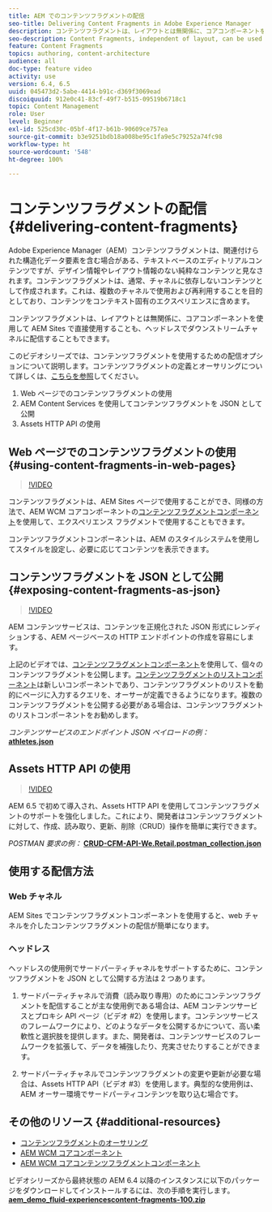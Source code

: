 ```yaml
---
title: AEM でのコンテンツフラグメントの配信
seo-title: Delivering Content Fragments in Adobe Experience Manager
description: コンテンツフラグメントは、レイアウトとは無関係に、コアコンポーネントを使用して AEM Sites で直接使用することも、ヘッドレスでダウンストリームチャネルに配信することもできます。
seo-description: Content Fragments, independent of layout, can be used directly in AEM Sites with Core Components or can be delivered in a headless manner to downstream channels.
feature: Content Fragments
topics: authoring, content-architecture
audience: all
doc-type: feature video
activity: use
version: 6.4, 6.5
uuid: 045473d2-5abe-4414-b91c-d369f3069ead
discoiquuid: 912e0c41-83cf-49f7-b515-09519b6718c1
topic: Content Management
role: User
level: Beginner
exl-id: 525cd30c-05bf-4f17-b61b-90609ce757ea
source-git-commit: b3e9251bdb18a008be95c1fa9e5c79252a74fc98
workflow-type: ht
source-wordcount: '548'
ht-degree: 100%

---
```


# コンテンツフラグメントの配信 {#delivering-content-fragments}

Adobe Experience Manager（AEM）コンテンツフラグメントは、関連付けられた構造化データ要素を含む場合がある、テキストベースのエディトリアルコンテンツですが、デザイン情報やレイアウト情報のない純粋なコンテンツと見なされます。コンテンツフラグメントは、通常、チャネルに依存しないコンテンツとして作成されます。これは、複数のチャネルで使用および再利用することを目的としており、コンテンツをコンテキスト固有のエクスペリエンスに含めます。

コンテンツフラグメントは、レイアウトとは無関係に、コアコンポーネントを使用して AEM Sites で直接使用することも、ヘッドレスでダウンストリームチャネルに配信することもできます。

このビデオシリーズでは、コンテンツフラグメントを使用するための配信オプションについて説明します。コンテンツフラグメントの定義とオーサリングについて詳しくは、[こちらを参照](content-fragments-feature-video-use.md)してください。

1. Web ページでのコンテンツフラグメントの使用
2. AEM Content Services を使用してコンテンツフラグメントを JSON として公開
3. Assets HTTP API の使用

## Web ページでのコンテンツフラグメントの使用 {#using-content-fragments-in-web-pages}

>[!VIDEO](https://video.tv.adobe.com/v/22449?quality=12&learn=on)

コンテンツフラグメントは、AEM Sites ページで使用することができ、同様の方法で、AEM WCM コアコンポーネントの[コンテンツフラグメントコンポーネント](https://experienceleague.adobe.com/docs/experience-manager-core-components/using/components/content-fragment-component.html?lang=ja)を使用して、エクスペリエンス フラグメントで使用することもできます。

コンテンツフラグメントコンポーネントは、AEM のスタイルシステムを使用してスタイルを設定し、必要に応じてコンテンツを表示できます。

## コンテンツフラグメントを JSON として公開 {#exposing-content-fragments-as-json}

>[!VIDEO](https://video.tv.adobe.com/v/22448?quality=12&learn=on)

AEM コンテンツサービスは、コンテンツを正規化された JSON 形式にレンディションする、AEM ページベースの HTTP エンドポイントの作成を容易にします。

上記のビデオでは、[コンテンツフラグメントコンポーネント](https://experienceleague.adobe.com/docs/experience-manager-core-components/using/components/content-fragment-component.html?lang=ja)を使用して、個々のコンテンツフラグメントを公開します。[コンテンツフラグメントのリストコンポーネント](https://experienceleague.adobe.com/docs/experience-manager-core-components/using/components/content-fragment-list.html?lang=ja)は新しいコンポーネントであり、コンテンツフラグメントのリストを動的にページに入力するクエリを、オーサーが定義できるようになります。複数のコンテンツフラグメントを公開する必要がある場合は、コンテンツフラグメントのリストコンポーネントをお勧めします。

*コンテンツサービスのエンドポイント JSON ペイロードの例：*\
**[athletes.json](assets/athletes.json)**

## Assets HTTP API の使用

>[!VIDEO](https://video.tv.adobe.com/v/26390?quality=12&learn=on)

AEM 6.5 で初めて導入され、Assets HTTP API を使用してコンテンツフラグメントのサポートを強化しました。これにより、開発者はコンテンツフラグメントに対して、作成、読み取り、更新、削除（CRUD）操作を簡単に実行できます。

*POSTMAN 要求の例：*
**[CRUD-CFM-API-We.Retail.postman_collection.json](assets/CRUD-CFM-API-We.Retail.postman_collection.json)**

## 使用する配信方法

### Web チャネル

AEM Sites でコンテンツフラグメントコンポーネントを使用すると、web チャネルを介したコンテンツフラグメントの配信が簡単になります。

### ヘッドレス

ヘッドレスの使用例でサードパーティチャネルをサポートするために、コンテンツフラグメントを JSON として公開する方法は 2 つあります。

1. サードパーティチャネルで消費（読み取り専用）のためにコンテンツフラグメントを配信することが主な使用例である場合は、AEM コンテンツサービスとプロキシ API ページ（ビデオ #2）を使用します。コンテンツサービスのフレームワークにより、どのようなデータを公開するかについて、高い柔軟性と選択肢を提供します。また、開発者は、コンテンツサービスのフレームワークを拡張して、データを補強したり、充実させたりすることができます。

2. サードパーティチャネルでコンテンツフラグメントの変更や更新が必要な場合は、Assets HTTP API（ビデオ #3）を使用します。典型的な使用例は、AEM オーサー環境でサードパーティコンテンツを取り込む場合です。

## その他のリソース {#additional-resources}

* [コンテンツフラグメントのオーサリング](content-fragments-feature-video-use.md)
* [AEM WCM コアコンポーネント](https://experienceleague.adobe.com/docs/experience-manager-core-components/using/introduction.html?lang=ja)
* [AEM WCM コアコンテンツフラグメントコンポーネント](https://experienceleague.adobe.com/docs/experience-manager-core-components/using/components/content-fragment-component.html?lang=ja)

ビデオシリーズから最終状態の AEM 6.4 以降のインスタンスに以下のパッケージをダウンロードしてインストールするには、次の手順を実行します。\
**[aem_demo_fluid-experiencescontent-fragments-100.zip](assets/aem_demo_fluid-experiencescontent-fragments-100.zip)**
